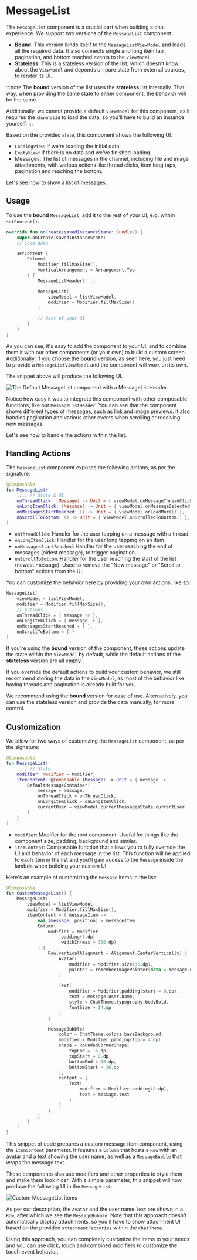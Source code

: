# MessageList

The `MessageList` component is a crucial part when building a chat experience. We support two versions of the `MessageList` component:

* **Bound**: This version binds itself to the `MessageListViewModel` and loads all the required data. It also connects single and long item tap, pagination, and bottom reached events to the `ViewModel`.
* **Stateless**: This is a stateless version of the list, which doesn't know about the `ViewModel` and depends on pure state from external sources, to render its UI.

:::note 
The **bound** version of the list uses the **stateless** list internally. That way, when providing the same state to either component, the behavior will be the same. 

Additionally, we cannot provide a default `ViewModel` for this component, as it requires the `channelId` to load the data, so you'll have to build an instance yourself.
:::

Based on the provided state, this component shows the following UI:

* `LoadingView`: If we're loading the initial data.
* `EmptyView`: If there is no data and we've finished loading.
* Messages: The list of messages in the channel, including file and image attachments, with various actions like thread clicks, item long taps, pagination and reaching the bottom.

Let's see how to show a list of messages.

## Usage

To use the **bound** `MessageList`, add it to the rest of your UI, e.g. within `setContent()`:

```kotlin
override fun onCreate(savedInstanceState: Bundle?) {
    super.onCreate(savedInstanceState)
    // Load data

    setContent {
        Column(
            Modifier.fillMaxSize(),
            verticalArrangement = Arrangement.Top
        ) {
            MessageListHeader(...)

            MessageList(
                viewModel = listViewModel,
                modifier = Modifier.fillMaxSize()
            )

            // Rest of your UI
        }
    }
}
```

As you can see, it's easy to add the component to your UI, and to combine them it with our other components (or your own) to build a custom screen. Additionally, if you choose the **bound** version, as seen here, you just need to provide a `MessageListViewModel` and the component will work on its own.

The snippet above will produce the following UI.

 ![The Default MessageList component with a MessageListHeader](../../assets/compose_default_message_list_component.png)

Notice how easy it was to integrate this component with other composable functions, like our `MessageListHeader`. You can see that the component shows different types of messages, such as link and image previews.  It also handles pagination and various other events when scrolling or receiving new messages.

Let's see how to handle the actions within the list.

## Handling Actions

The `MessageList` component exposes the following actions, as per the signature:

```kotlin
@Composable
fun MessageList(
	..., // State & UI
    onThreadClick: (Message) -> Unit = { viewModel.onMessageThreadClick(it) },
    onLongItemClick: (Message) -> Unit = { viewModel.onMessageSelected(it) },
    onMessagesStartReached: () -> Unit = { viewModel.onLoadMore() },
    onScrollToBottom: () -> Unit = { viewModel.onScrolledToBottom() },
)
```

* `onThreadClick`: Handler for the user tapping on a message with a thread.
* `onLongItemClick`: Handler for the user long tapping on an item. 
* `onMessagesStartReached`: Handler for the user reaching the end of messages (oldest message), to trigger pagination.
* `onScrollToBottom`: Handler for the user reaching the start of the list (newest message). Used to remove the "New message" or "Scroll to bottom" actions from the UI.

You can customize the behavior here by providing your own actions, like so:

```kotlin
MessageList(
    viewModel = listViewModel,
    modifier = Modifier.fillMaxSize(),
    // Actions
    onThreadClick = { message -> },
    onLongItemClick = { message -> },
    onMessagesStartReached = { },
    onScrollToBottom = { }
)
```

If you're using the **bound** version of the component, these actions update the state within the `ViewModel` by default, while the default actions of the **stateless** version are all empty.

If you override the default actions to build your custom behavior, we still recommend storing the data in the `ViewModel`, as most of the behavior like having threads and pagination is already built for you.

We recommend using the **bound** version for ease of use. Alternatively, you can use the stateless version and provide the data manually, for more control.

##  Customization

We allow for two ways of customizing the `MessageList` component, as per the signature:

```kotlin
@Composable
fun MessageList(
	..., // State
    modifier: Modifier = Modifier,
    itemContent: @Composable (Message) -> Unit = { message ->
        DefaultMessageContainer(
            message = message,
            onThreadClick = onThreadClick,
            onLongItemClick = onLongItemClick,
            currentUser = viewModel.currentMessagesState.currentUser
        )
    }
)
```

* `modifier`: Modifier for the root component. Useful for things like the component size, padding, background and similar.
* `itemContent`: Composable function that allows you to fully override the UI and behavior of each message in the list. This function will be applied to each item in the list and you'll gain access to the `Message` inside the lambda when building your custom UI.

Here's an example of customizing the `Message` items in the list:

```kotlin
@Composable
fun CustomMessageList() {
    MessageList(
        viewModel = listViewModel,
        modifier = Modifier.fillMaxSize(),
        itemContent = { messageItem ->
		    val (message, position) = messageItem
            Column(
                modifier = Modifier
                    .padding(8.dp)
                    .widthIn(max = 300.dp)
            ) {
                Row(verticalAlignment = Alignment.CenterVertically) {
                    Avatar(
                        modifier = Modifier.size(36.dp),
                        painter = rememberImagePainter(data = message.user.image)
                    )

                    Text(
                        modifier = Modifier.padding(start = 8.dp),
                        text = message.user.name,
                        style = ChatTheme.typography.bodyBold,
                        fontSize = 14.sp
                    )
                }

                MessageBubble(
                    color = ChatTheme.colors.barsBackground,
                    modifier = Modifier.padding(top = 4.dp),
                    shape = RoundedCornerShape(
                        topEnd = 16.dp,
                        topStart = 0.dp,
                        bottomEnd = 16.dp,
                        bottomStart = 16.dp
                    ),
                    content = {
                        Text(
                            modifier = Modifier.padding(8.dp),
                            text = message.text
                        )
                    }
                )
            }
        }
    )
}
```

This snippet of code prepares a custom message item component, using the `itemContent` parameter. It features a `Column` that hosts a `Row` with an avatar and a text showing the user name, as well as a `MessageBubble` that wraps the message text.

These components also use modifiers and other properties to style them and make them look nicer. With a simple parameter, this snippet will now produce the following UI in the `MessageList`:

![Custom MessageList items](../../assets/compose_custom_message_list_component.png)

As per our description, the `Avatar` and the user name `Text` are shown in a `Row`, after which we see the `MessageBubble`. Note that this approach doesn't automatically display attachments, so you'll have to show attachment UI based on the provided `attachmentFactories` within the `ChatTheme`.

Using this approach, you can completely customize the items to your needs and you can use click, touch and combined modifiers to customize the touch event behavior.
